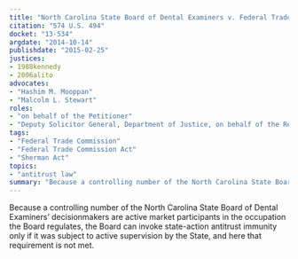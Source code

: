```yaml
---
title: "North Carolina State Board of Dental Examiners v. Federal Trade Commission"
citation: "574 U.S. 494"
docket: "13-534"
argdate: "2014-10-14"
publishdate: "2015-02-25"
justices:
- 1988kennedy
- 2006alito
advocates:
- "Hashim M. Mooppan"
- "Malcolm L. Stewart"
roles:
- "on behalf of the Petitioner"
- "Deputy Solicitor General, Department of Justice, on behalf of the Respondent"
tags:
- "Federal Trade Commission"
- "Federal Trade Commission Act"
- "Sherman Act"
topics:
- "antitrust law"
summary: "Because a controlling number of the North Carolina State Board of Dental Examiners’ decisionmakers are active market participants in the occupation the Board regulates, the Board can invoke state-action antitrust immunity only if it was subject to active supervision by the State, and here that requirement is not met."
---
```

Because a controlling number of the North Carolina State Board of Dental Examiners’ decisionmakers are active market participants in the occupation the Board regulates, the Board can invoke state-action antitrust immunity only if it was subject to active supervision by the State, and here that requirement is not met.


